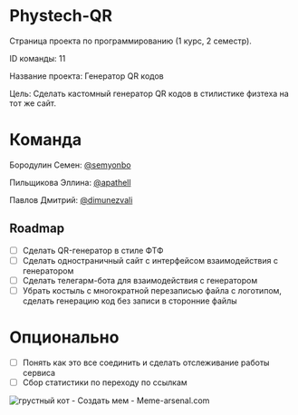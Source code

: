 # Phystech-QR

Страница проекта по программированию (1 курс, 2 семестр). 

ID команды: 11

Название проекта: Генератор QR кодов

Цель:   Сделать кастомный генератор QR кодов в стилистике физтеха на тот же сайт.

# Команда

Бородулин Семен: [@semyonbo](https://github.com/semyonbo)

Пильщикова Эллина: [@apathell](https://github.com/apathell)

Павлов Дмитрий: [@dimunezvali](https://github.com/dimunezvali)


## Roadmap

 - [ ] Сделать QR-генератор в стиле ФТФ
 - [ ] Сделать одностраничный сайт с интерфейсом взаимодействия с генератором
 - [ ] Сделать телегарм-бота для взаимодействия с генератором
 - [ ] Убрать костыль с многократной перезаписью файла с логотипом, сделать генерацию код без записи в сторонние файлы
# Опционально
 - [ ] Понять как это все соединить и сделать отслеживание работы сервиса
 - [ ] Сбор статистики по переходу по ссылкам
 
![грустный кот - Создать мем - Meme-arsenal.com](https://www.meme-arsenal.com/memes/b084afa2b8c082060b58360e309c11a5.jpg)
